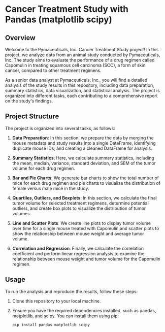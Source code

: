 # Cancer Treatment Study with Pandas (matplotlib scipy)

## Overview

Welcome to the Pymaceuticals, Inc. Cancer Treatment Study project! In this project, we analyze data from an animal study conducted by Pymaceuticals, Inc. The study aims to evaluate the performance of a drug regimen called Capomulin in treating squamous cell carcinoma (SCC), a form of skin cancer, compared to other treatment regimens.

As a senior data analyst at Pymaceuticals, Inc., you will find a detailed analysis of the study results in this repository, including data preparation, summary statistics, data visualization, and statistical analysis. The project is organized into different tasks, each contributing to a comprehensive report on the study's findings.

## Project Structure

The project is organized into several tasks, as follows:

1. **Data Preparation**: In this section, we prepare the data by merging the mouse metadata and study results into a single DataFrame, identifying duplicate mouse IDs, and creating a cleaned DataFrame for analysis.

2. **Summary Statistics**: Here, we calculate summary statistics, including the mean, median, variance, standard deviation, and SEM of the tumor volume for each drug regimen.

3. **Bar and Pie Charts**: We generate bar charts to show the total number of mice for each drug regimen and pie charts to visualize the distribution of female versus male mice in the study.

4. **Quartiles, Outliers, and Boxplots**: In this section, we calculate the final tumor volume for selected treatment regimens, determine potential outliers, and create box plots to visualize the distribution of tumor volumes.

5. **Line and Scatter Plots**: We create line plots to display tumor volume over time for a single mouse treated with Capomulin and scatter plots to show the relationship between mouse weight and average tumor volume.

6. **Correlation and Regression**: Finally, we calculate the correlation coefficient and perform linear regression analysis to examine the relationship between mouse weight and tumor volume for the Capomulin regimen.

## Usage

To run the analysis and reproduce the results, follow these steps:

1. Clone this repository to your local machine.

2. Ensure you have the required dependencies installed, such as pandas, matplotlib, and scipy. You can install them using pip:

   ```bash
   pip install pandas matplotlib scipy
